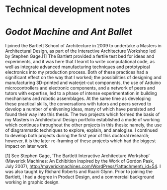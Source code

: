 Technical development notes
===========================

*Godot Machine and Ant Ballet*
==============================

I joined the Bartlett School of Architecture in 2009 to undertake a Masters in Architectural Design, as part of the Interactive Architecture Workshop led by Stephen Gage.[1] The Bartlett provided a fertile test bed for ideas and experiments, and it was here that I learnt to write computational code, as well as integrate advanced manufacturing techniques and prototypical electronics into my production process. Both of these practices had a significant effect on the way that I worked; the possibilities of designing and manufacturing 3D-printed and waterjet-cut components, the use of Arduino microcontrollers and electronic components, and a network of peers and tutors with expertise, led to a phase of intense experimentation in building mechanisms and robotic assemblages. At the same time as developing these practical skills, the conversations with tutors and peers served to develop a number of enlivening ideas, many of which have persisted and found their way into this thesis. The two projects which formed the basis of my Masters in Architectural Design portfolio established a mode of working which continues throughout the other projects in this thesis: namely, the use of diagrammatic techniques to explore, explain, and analogise. I continued to develop both projects during the first year of this doctoral research; however, it is the later re-framing of these projects which had the biggest impact on later work.

[1] See Stephen Gage, ‘The Bartlett Interactive Architecture Workshop’ (Maverick Machines: An Exhibition Inspired by the Work of Gordon Pask, July 2007), http://maverickmachines.com/WordPress/?attachment\_id=54. I was also taught by Richard Roberts and Ruairi Glynn. Prior to joining the Bartlett, I had a degree in Product Design, and a commercial background working in graphic design.
